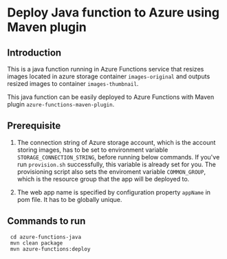 # Deploy Java function to Azure using Maven plugin

## Introduction

This is a java function running in Azure Functions service that resizes images located in azure storage container `images-original` and outputs resized images to container `images-thumbnail`.

This java function can be easily deployed to Azure Functions with Maven plugin `azure-functions-maven-plugin`.

## Prerequisite

1. The connection string of Azure storage account, which is the account storing images, has to be set to environment variable `STORAGE_CONNECTION_STRING`, before running below commands. If you've run `provision.sh` successfully, this variable is already set for you. The provisioning script also sets the enviroment variable `COMMON_GROUP`, which is the resource group that the app will be deployed to.

2. The web app name is specified by configuration property `appName` in pom file. It has to be globally unique.

## Commands to run

   ```shell
    cd azure-functions-java
    mvn clean package
    mvn azure-functions:deploy
   ```